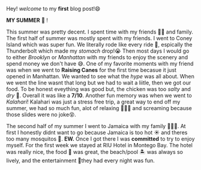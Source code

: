 Hey! *welcome* to my **first** blog post!😄 

**MY SUMMER** 🌅 !

This summer was pretty decent. I spent time with my friends 👯‍♀️ and family. The first half of summer was mostly spent with my friends. I went to Coney Island which was super fun. We literally rode like every ride 🎢, espically the Thunderbolt which made my *stomach* drop!😭 Then most days I would go to either *Brooklyn* or *Manhattan* with my friends to enjoy the scenery and spend money we don't have 😅. One of my favorite moments with my friend was when we went to **Raising Canes** for the first time becasue it just opened in Manhattan. We wanted to see what the *hype* was all about. When we went the line wasnt that long but we had to wait a liitle, then we got our food. To be honest eveything was good but, the chicken was too *salty* and *dry* 🤡. Overall it was like a **7/10**. Another fun memory was when we went to *Kalahari*! Kalahari was just a stress free trip, a great way to end off my summer, we had so much fun, alot of relaxing 🧘🏽‍♀️ and screaming because those slides were no joke😵.

The second half of my summer I went to Jamaica with my family 👨‍👩‍👧. At first I honestly didnt want to go because Jamaica is too hot ☀️ and theres too many mosquitos 🦟. **EW.** Once I got there I was **committed** to try to enjoy myself. For the first week we stayed at RIU Hotel in Montego Bay. The hotel was really nice, the food 🍱 was great, the beach/pool 🏝 was always so lively, and the entertainment 🪩they had every night was fun. 